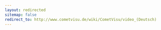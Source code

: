 ```yaml
---
layout: redirected
sitemap: false
redirect_to: http://www.cometvisu.de/wiki/CometVisu/video_(Deutsch)
---
```


